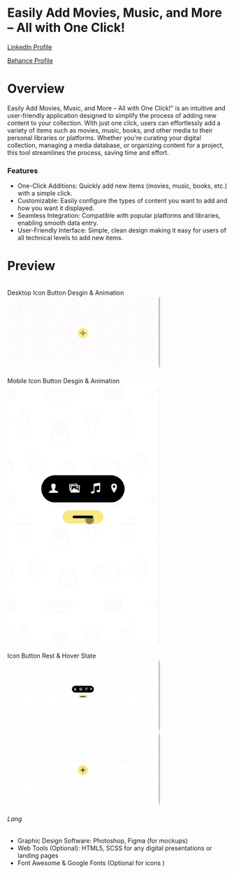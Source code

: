 # Easily Add Movies, Music, and More – All with One Click!

<a href="https://www.linkedin.com/in/dharmendraverma95/" target="_blank">LinkedIn Profile </a>

<a href="https://www.behance.net/dhirukumar" target="_blank">Behance Profile </a>


# Overview

Easily Add Movies, Music, and More – All with One Click!" is an intuitive and user-friendly application designed to simplify the process of adding new content to your collection. With just one click, users can effortlessly add a variety of items such as movies, music, books, and other media to their personal libraries or platforms. Whether you're curating your digital collection, managing a media database, or organizing content for a project, this tool streamlines the process, saving time and effort.



### Features
<ul>
  <li>One-Click Additions: Quickly add new items (movies, music, books, etc.) with a simple click.
</li>
  <li>Customizable: Easily configure the types of content you want to add and how you want it displayed.</li>
  <li>Seamless Integration: Compatible with popular platforms and libraries, enabling smooth data entry.</li>
  <li>User-Friendly Interface: Simple, clean design making it easy for users of all technical levels to add new items.</li>
</ul>

# Preview

<br />
<span>Desktop Icon Button Desgin & Animation </span>
<br />
<a href="https://www.behance.net/gallery/216507805/Easily-Add-Items-All-with-One-Click" target="_blank">
<img style="width:350px;" src="./iconButtonRest&ActiveState.gif" alt="" /></a>
<br />
<br />
<span>Mobile Icon Button Desgin & Animation </span>
<br />
<a href="https://www.behance.net/gallery/216507805/Easily-Add-Items-All-with-One-Click" target="_blank">
<img style="width:350px;" src="./iconButtonRest&ActiveStateMobile.gif" alt="" /></a>
<br />

<span>Icon Button Rest & Hover State</span>
<br />
<a href="https://www.behance.net/gallery/216507805/Easily-Add-Items-All-with-One-Click" target="_blank">
<img style="width:350px;" src="./iconButtonActiveState.png" alt="" /></a>
<a href="https://www.behance.net/gallery/216507805/Easily-Add-Items-All-with-One-Click" target="_blank">
<img style="width:350px;" src="./iconButtonRestState.png" alt="" /></a>
<br />
###### Lang
<ul>
  <li>Graphic Design Software: Photoshop, Figma (for mockups)</li>
  <li>Web Tools (Optional): HTML5, SCSS for any digital presentations or landing pages</li>
  <li>Font Awesome & Google Fonts  (Optional for icons )</li>

</ul>





